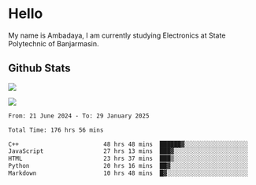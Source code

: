 # Hello

My name is Ambadaya, I am currently studying Electronics at State Polytechnic of Banjarmasin.

## Github Stats
![](https://komarev.com/ghpvc/?username=vorkey&color=41B883&style=for-the-badge)

![](https://readme-stat-vorkey.vercel.app/api/top-langs/?username=vorkey&theme=vue-dark&count_private=true&langs_count=6&size_weight=0.75&count_weight=0.25&layout=compact)

<!-- 
- 👯 I’m looking to collaborate on ... 
- 🤔 I’m looking for help with ...
- 💬 Ask me about ...
- 📫 How to reach me: ...
- 😄 Pronouns: ...
- ⚡ Fun fact: ... -->

<!--START_SECTION:waka-->

```txt
From: 21 June 2024 - To: 29 January 2025

Total Time: 176 hrs 56 mins

C++                        48 hrs 48 mins  ██████▓░░░░░░░░░░░░░░░░░░   27.21 %
JavaScript                 27 hrs 13 mins  ███▓░░░░░░░░░░░░░░░░░░░░░   15.18 %
HTML                       23 hrs 37 mins  ███▒░░░░░░░░░░░░░░░░░░░░░   13.17 %
Python                     20 hrs 16 mins  ██▓░░░░░░░░░░░░░░░░░░░░░░   11.31 %
Markdown                   10 hrs 48 mins  █▓░░░░░░░░░░░░░░░░░░░░░░░   06.02 %
```

<!--END_SECTION:waka-->

